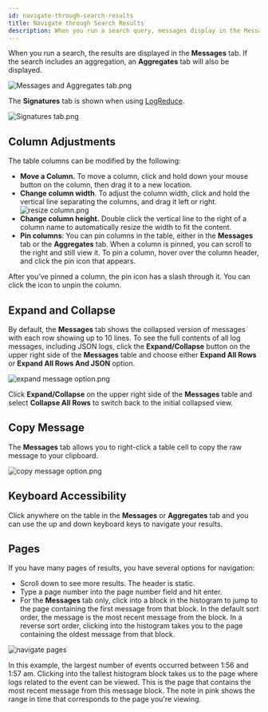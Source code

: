 ```yaml
---
id: navigate-through-search-results
title: Navigate through Search Results
description: When you run a search query, messages display in the Message, Aggregates, or Summarize tabs in the lower half of the browser window.
---
```




When you run a search, the results are displayed in the **Messages** tab. If the search includes an aggregation, an **Aggregates** tab will also be displayed.

![Messages and Aggregates tab.png](/img/search/get-started-search/search-page/messages-aggregates-tab.png)

The **Signatures** tab is shown when using [LogReduce](/docs/search/logreduce).

![Signatures tab.png](/img/search/get-started-search/search-page/signatures-tab.png)

## Column Adjustments

The table columns can be modified by the following:

* **Move a Column.** To move a column, click and hold down your mouse button on the column, then drag it to a new location.
* **Change column width**. To adjust the column width, click and hold the vertical line separating the columns, and drag it left or right. <br/>![resize column.png](/img/search/get-started-search/search-page/resize-column.png)
* **Change column height.** Double click the vertical line to the right of a column name to automatically resize the width to fit the content.
* **Pin columns**: You can pin columns in the table, either in the **Messages** tab or the **Aggregates** tab. When a column is pinned, you can scroll to the right and still view it. To pin a column, hover over the column header, and click the pin icon that appears.

After you’ve pinned a column, the pin icon has a slash through it. You can click the icon to unpin the column.




## Expand and Collapse

By default, the **Messages** tab shows the collapsed version of messages with each row showing up to 10 lines. To see the full contents of all log messages, including JSON logs, click the **Expand/Collapse** button on the upper right side of the **Messages** table and choose either **Expand All Rows** or **Expand All Rows And JSON** option.

![expand message option.png](/img/search/get-started-search/search-page/expand-message-option.png)

Click  **Expand/Collapse** on the upper right side of the **Messages** table and select  **Collapse All Rows**  to switch back to the initial collapsed view.

## Copy Message

The **Messages** tab allows you to right-click a table cell to copy the raw message to your clipboard.

![copy message option.png](/img/search/get-started-search/search-page/copy-message-option.png)

## Keyboard Accessibility

Click anywhere on the table in the **Messages** or **Aggregates** tab and you can use the up and down keyboard keys to navigate your results.

## Pages

If you have many pages of results, you have several options for navigation:

* Scroll down to see more results. The header is static. 
* Type a page number into the page number field and hit enter.
* For the **Messages** tab only, click into a block in the histogram to jump to the page containing the first message from that block. In the default sort order, the message is the most recent message from the block. In a reverse sort order, clicking into the histogram takes you to the page containing the oldest message from that block.

![navigate pages](/img/search/get-started-search/search-page/navigate-pages.png)

In this example, the largest number of events occurred between 1:56 and 1:57 am. Clicking into the tallest histogram block takes us to the page where logs related to the event can be viewed. This is the page that contains the most recent message from this message block. The note in pink shows the range in time that corresponds to the page you're viewing.
